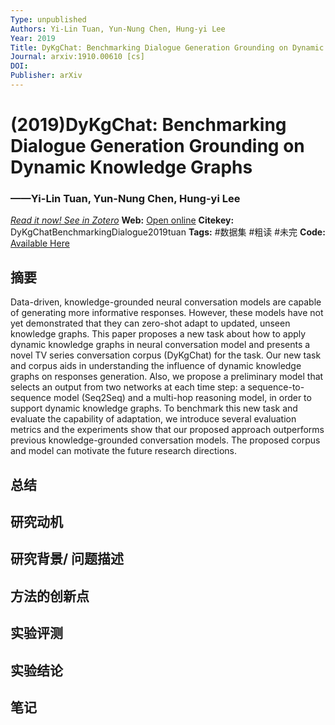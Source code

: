 ```yaml
---
Type: unpublished
Authors: Yi-Lin Tuan, Yun-Nung Chen, Hung-yi Lee
Year: 2019
Title: DyKgChat: Benchmarking Dialogue Generation Grounding on Dynamic Knowledge Graphs
Journal: arxiv:1910.00610 [cs]
DOI: 
Publisher: arXiv
---
```


#  (2019)DyKgChat: Benchmarking Dialogue Generation Grounding on Dynamic Knowledge Graphs
###                  ——Yi-Lin Tuan, Yun-Nung Chen, Hung-yi Lee
[*Read it now! See in Zotero*](zotero://select/items/@DyKgChatBenchmarkingDialogue2019tuan)
**Web:** [Open online](http://arxiv.org/abs/1910.00610)
**Citekey:** DyKgChatBenchmarkingDialogue2019tuan
**Tags:** #数据集 #粗读 #未完
**Code:** [Available Here](https://github.com/Pascalson/DyKGChat)


## 摘要
Data-driven, knowledge-grounded neural conversation models are capable of generating more informative responses. However, these models have not yet demonstrated that they can zero-shot adapt to updated, unseen knowledge graphs. This paper proposes a new task about how to apply dynamic knowledge graphs in neural conversation model and presents a novel TV series conversation corpus (DyKgChat) for the task. Our new task and corpus aids in understanding the influence of dynamic knowledge graphs on responses generation. Also, we propose a preliminary model that selects an output from two networks at each time step: a sequence-to-sequence model (Seq2Seq) and a multi-hop reasoning model, in order to support dynamic knowledge graphs. To benchmark this new task and evaluate the capability of adaptation, we introduce several evaluation metrics and the experiments show that our proposed approach outperforms previous knowledge-grounded conversation models. The proposed corpus and model can motivate the future research directions.

## 总结

  
## 研究动机


## 研究背景/ 问题描述


## 方法的创新点


## 实验评测


## 实验结论


## 笔记
